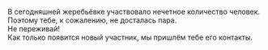 В сегодняшней жеребьёвке участвовало нечетное количество человек\.  
Поэтому тебе, к сожалению, не досталась пара\.  
Не переживай\!  
Как только появится новый участник, мы пришлём тебе его контакты\.